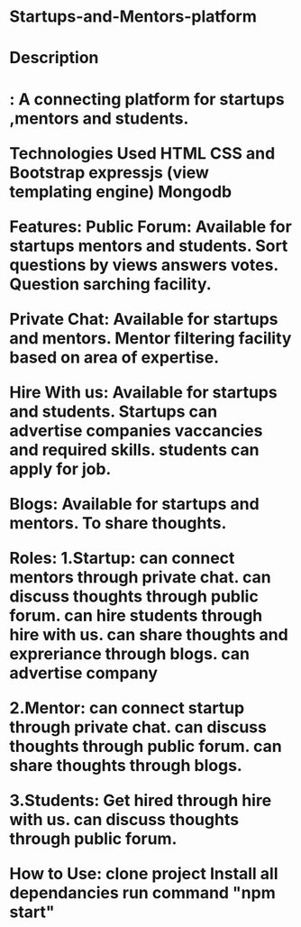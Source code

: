 # Startups-and-Mentors-platform
<h1>Description<h1>:
A connecting platform for startups ,mentors and students.

Technologies Used
HTML
CSS and Bootstrap
expressjs (view templating engine)
Mongodb

Features:
Public Forum: 
Available for startups mentors and students.
Sort questions by views answers votes.
Question sarching facility.

Private Chat:
Available for startups and mentors.
Mentor filtering facility based on area of expertise.

Hire With us:
Available for startups and students.
Startups can advertise companies vaccancies and required skills.
students can apply for job.

Blogs:
Available for startups and mentors.
To share thoughts.


Roles:
1.Startup:
can connect mentors through private chat.
can discuss thoughts through public forum.
can hire students through hire with us.
can share thoughts and expreriance through blogs.
can advertise company
 
2.Mentor:
can connect startup through private chat.
can discuss thoughts through public forum.
can share thoughts through blogs.

3.Students:
Get hired through hire with us.
can discuss thoughts through public forum.

How to Use:
clone project
Install all dependancies
run command "npm start"

